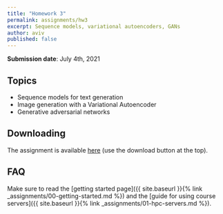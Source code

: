 ```yaml
---
title: "Homework 3"
permalink: assignments/hw3
excerpt: Sequence models, variational autoencoders, GANs
author: aviv
published: false
---
```


**Submission date**: July 4th, 2021

## Topics

- Sequence models for text generation
- Image generation with a Variational Autoencoder
- Generative adversarial networks

## Downloading

The assignment is available
[here](https://technionmail-my.sharepoint.com/:u:/g/personal/avivr_campus_technion_ac_il/EQ2hG2Z4ib9Im1M9NzHL0bcBvuUTvzYh1bsdrGu11GetzQ?e=cJjwFe)
(use the download button at the top).

## FAQ

Make sure to read the [getting started page]({{ site.baseurl }}{% link _assignments/00-getting-started.md %})
and the [guide for using course servers]({{ site.baseurl }}{% link _assignments/01-hpc-servers.md %}).


